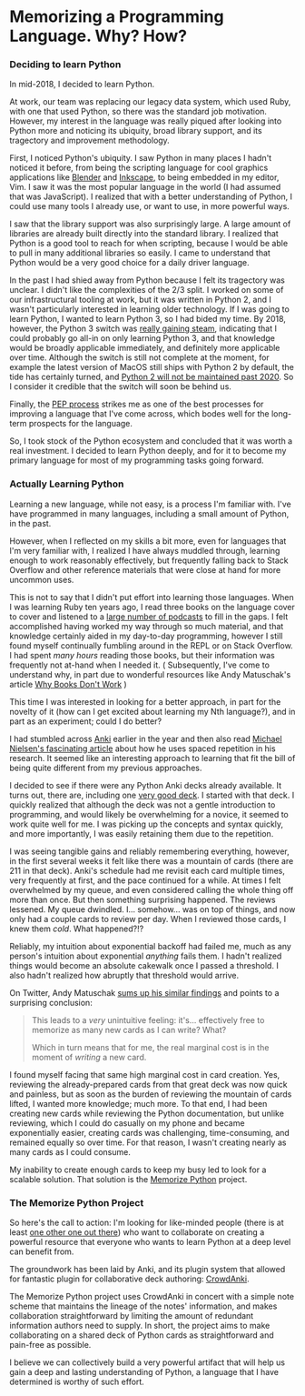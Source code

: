 # Memorizing a Programming Language.  Why?  How?

### Deciding to learn Python

In mid-2018, I decided to learn Python.

At work, our team was replacing our legacy data system, which used Ruby, with
one that used Python, so there was the standard job motivation.  However, my
interest in the language was really piqued after looking into Python more and
noticing its ubiquity, broad library support, and its tragectory and
improvement methodology.

First, I noticed Python's ubiquity.  I saw Python in many places I hadn't
noticed it before, from being the scripting language for cool graphics
applications like [Blender](https://www.blender.org/) and
[Inkscape](https://inkscape.org/develop/extensions/), to being embedded in my
editor, Vim.  I saw it was the most popular language in the world (I had
assumed that was JavaScript).  I realized that with a better understanding of
Python, I could use many tools I already use, or want to use, in more powerful
ways.

I saw that the library support was also surprisingly large.  A large amount of
libraries are already built directly into the standard library.  I realized
that Python is a good tool to reach for when scripting, because I would be able
to pull in many additional libraries so easily.  I came to understand that
Python would be a very good choice for a daily driver language.

In the past I had shied away from Python because I felt its tragectory was
unclear.  I didn't like the complexities of the 2/3 split.  I worked on some of
our infrastructural tooling at work, but it was written in Python 2, and I
wasn't particularly interested in learning older technology.  If I was going to
learn Python, I wanted to learn Python 3, so I had bided my time.  By 2018,
however, the Python 3 switch was [really gaining
steam](https://blogs.dropbox.com/tech/2018/09/how-we-rolled-out-one-of-the-largest-python-3-migrations-ever/),
indicating that I could probably go all-in on only learning Python 3, and that
knowledge would be broadly applicable immediately, and definitely more
applicable over time.  Although the switch is still not complete at the moment,
for example the latest version of MacOS still ships with Python 2 by default,
the tide has certainly turned, and [Python 2 will not be maintained past
2020](https://www.python.org/dev/peps/pep-0373/).  So I consider it credible
that the switch will soon be behind us.

Finally, the [PEP process](https://www.python.org/dev/peps/pep-0001/) strikes me
as one of the best processes for improving a language that I've come across, which
bodes well for the long-term prospects for the language.

So, I took stock of the Python ecosystem and concluded that it was worth a real
investment.  I decided to learn Python deeply, and for it to become my primary
language for most of my programming tasks going forward.

### Actually Learning Python

Learning a new language, while not easy, is a process I'm familiar with.
I've have programmed in many languages, including a small amount of Python, in
the past.

However, when I reflected on my skills a bit more, even for languages that I'm
very familiar with, I realized I have always muddled through, learning enough
to work reasonably effectively, but frequently falling back to Stack Overflow
and other reference materials that were close at hand for more uncommon uses.

This is not to say that I didn't put effort into learning those languages.
When I was learning Ruby ten years ago, I read three books on the language
cover to cover and listened to a [large number of
podcasts](https://devchat.tv/ruby-rogues/) to fill in the gaps.  I felt
accomplished having worked my way through so much material, and that knowledge
certainly aided in my day-to-day programming, however I still found myself
continually fumbling around in the REPL or on Stack Overflow.  I had spent
*many hours* reading those books, but their information was frequently not
at-hand when I needed it. ( Subsequently, I've come to understand why, in part
due to wonderful resources like Andy Matuschak's article [Why Books Don't
Work](https://andymatuschak.org/books/) )

This time I was interested in looking for a better approach, in part for the
novelty of it (how can I get excited about learning my Nth language?), and in
part as an experiment; could I do better?

I had stumbled across [Anki](https://apps.ankiweb.net/) earlier in the year and
then also read [Michael Nielsen's fascinating
article](http://augmentingcognition.com/ltm.html) about how he uses spaced
repetition in his research.  It seemed like an interesting approach to
learning that fit the bill of being quite different from my previous approaches.

I decided to see if there were any Python Anki decks already available.  It
turns out, there are, including one [very good
deck](https://ankiweb.net/shared/info/51975584).  I started with that deck.  I
quickly realized that although the deck was not a gentle introduction to
programming, and would likely be overwhelming for a novice, it seemed to
work quite well for me.  I was picking up the concepts and syntax quickly, and
more importantly, I was easily retaining them due to the repetition.

I was seeing tangible gains and reliably remembering everything, however, in
the first several weeks it felt like there was a mountain of cards (there are
211 in that deck).  Anki's schedule had me revisit each card multiple times,
very frequently at first, and the pace continued for a while.  At times I felt
overwhelmed by my queue, and even considered calling the whole thing off more
than once.  But then something surprising happened.  The reviews lessened.  My
queue dwindled.  I...  somehow... was on top of things, and now only had a
couple cards to review per day.  When I reviewed those cards, I knew them
*cold*. What happened?!?

Reliably, my intuition about exponential backoff had failed me, much as any
person's intuition about exponential *anything* fails them.  I hadn't realized
things would become an absolute cakewalk once I passed a threshold.  I also
hadn't realized how abruptly that threshold would arrive.

On Twitter, Andy Matuschak [sums up his similar
findings](https://mobile.twitter.com/andy_matuschak/status/1075487476674834432)
and points to a surprising conclusion:

> This leads to a *very* unintuitive feeling: it's… effectively free to
> memorize as many new cards as I can write? What?
>
> Which in turn means that for me, the real marginal cost is in the moment of
> *writing* a new card.

I found myself facing that same high marginal cost in card creation.  Yes,
reviewing the already-prepared cards from that great deck was now quick and
painless, but as soon as the burden of reviewing the mountain of cards lifted,
I wanted more knowledge; much more.  To that end, I had been creating new cards
while reviewing the Python documentation, but unlike reviewing, which I could
do casually on my phone and became exponentially easier, creating cards was
challenging, time-consuming, and remained equally so over time.  For that
reason, I wasn't creating nearly as many cards as I could consume.

My inability to create enough cards to keep my busy led to look for a scalable
solution.  That solution is the [Memorize
Python](https://github.com/gmccreight/Memorize_Python) project.

### The Memorize Python Project

So here's the call to action: I'm looking for like-minded people (there is at
least [one other one out there](https://sivers.org/srs)) who want to
collaborate on creating a powerful resource that everyone who wants to learn
Python at a deep level can benefit from.

The groundwork has been laid by Anki, and its plugin system that allowed for
fantastic plugin for collaborative deck authoring:
[CrowdAnki](https://ankiweb.net/shared/info/1788670778).

The Memorize Python project uses CrowdAnki in concert with a simple note scheme
that maintains the lineage of the notes' information, and makes collaboration
straightforward by limiting the amount of redundant information authors need to
supply.  In short, the project aims to make collaborating on a shared deck of
Python cards as straightforward and pain-free as possible.

I believe we can collectively build a very powerful artifact that will help us
gain a deep and lasting understanding of Python, a language that I have
determined is worthy of such effort.
